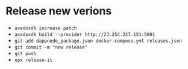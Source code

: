 
# Release new verions

- `avadosdk increase patch`
- `avadosdk build --provider http://23.254.227.151:5001`
- `git add dappnode_package.json docker-compose.yml releases.json`
- `git commit -m "new release"`
- `git push`
- `npx release-it`

